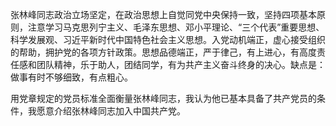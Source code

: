 ​ 张林峰同志政治立场坚定，在政治思想上自觉同党中央保持一致，坚持四项基本原则，注意学习马克思列宁主义、毛泽东思想、邓小平理论、“三个代表”重要思想、科学发展观、习近平新时代中国特色社会主义思想。入党动机端正，虚心接受组织的帮助，拥护党的各项方针政策。思想品德端正，严于律己，有上进心，有高度责任感和团队精神，乐于助人，团结同学，有为共产主义奋斗终身的决心。缺点是：做事有时不够细致，有点粗心。  
  
​ 用党章规定的党员标准全面衡量张林峰同志，我认为他已基本具备了共产党员的条件，我愿意介绍张林峰同志加入中国共产党。